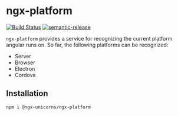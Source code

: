# ngx-platform

[![Build Status](https://travis-ci.org/ngx-unicorns/ngx-platform.svg?branch=master)](https://travis-ci.org/ManuelRauber/ngx-platform)
[![semantic-release](https://img.shields.io/badge/%20%20%F0%9F%93%A6%F0%9F%9A%80-semantic--release-e10079.svg)](https://github.com/semantic-release/semantic-release)


`ngx-platform` provides a service for recognizing the current platform angular runs on. So far, the following platforms can be recognized:

* Server
* Browser
* Electron
* Cordova

## Installation

`npm i @ngx-unicorns/ngx-platform`

